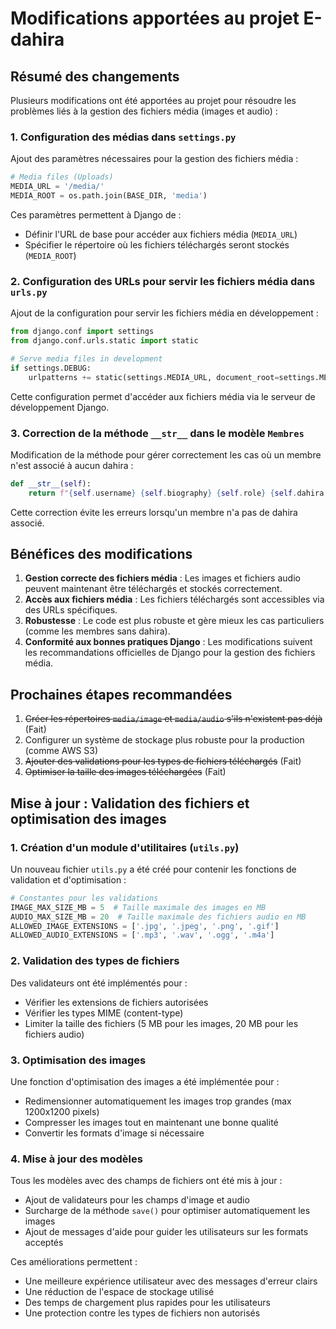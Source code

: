 # Modifications apportées au projet E-dahira

## Résumé des changements

Plusieurs modifications ont été apportées au projet pour résoudre les problèmes liés à la gestion des fichiers média (images et audio) :

### 1. Configuration des médias dans `settings.py`

Ajout des paramètres nécessaires pour la gestion des fichiers média :
```python
# Media files (Uploads)
MEDIA_URL = '/media/'
MEDIA_ROOT = os.path.join(BASE_DIR, 'media')
```

Ces paramètres permettent à Django de :
- Définir l'URL de base pour accéder aux fichiers média (`MEDIA_URL`)
- Spécifier le répertoire où les fichiers téléchargés seront stockés (`MEDIA_ROOT`)

### 2. Configuration des URLs pour servir les fichiers média dans `urls.py`

Ajout de la configuration pour servir les fichiers média en développement :
```python
from django.conf import settings
from django.conf.urls.static import static

# Serve media files in development
if settings.DEBUG:
    urlpatterns += static(settings.MEDIA_URL, document_root=settings.MEDIA_ROOT)
```

Cette configuration permet d'accéder aux fichiers média via le serveur de développement Django.

### 3. Correction de la méthode `__str__` dans le modèle `Membres`

Modification de la méthode pour gérer correctement les cas où un membre n'est associé à aucun dahira :
```python
def __str__(self):
    return f"{self.username} {self.biography} {self.role} {self.dahira.nomDahira if self.dahira else 'Aucun dahira'} {self.telephone} {self.photo} {self.dateInscription} {self.email} {self.password} {self.first_name} {self.last_name}"
```

Cette correction évite les erreurs lorsqu'un membre n'a pas de dahira associé.

## Bénéfices des modifications

1. **Gestion correcte des fichiers média** : Les images et fichiers audio peuvent maintenant être téléchargés et stockés correctement.
2. **Accès aux fichiers média** : Les fichiers téléchargés sont accessibles via des URLs spécifiques.
3. **Robustesse** : Le code est plus robuste et gère mieux les cas particuliers (comme les membres sans dahira).
4. **Conformité aux bonnes pratiques Django** : Les modifications suivent les recommandations officielles de Django pour la gestion des fichiers média.

## Prochaines étapes recommandées

1. ~~Créer les répertoires `media/image` et `media/audio` s'ils n'existent pas déjà~~ (Fait)
2. Configurer un système de stockage plus robuste pour la production (comme AWS S3)
3. ~~Ajouter des validations pour les types de fichiers téléchargés~~ (Fait)
4. ~~Optimiser la taille des images téléchargées~~ (Fait)

## Mise à jour : Validation des fichiers et optimisation des images

### 1. Création d'un module d'utilitaires (`utils.py`)

Un nouveau fichier `utils.py` a été créé pour contenir les fonctions de validation et d'optimisation :

```python
# Constantes pour les validations
IMAGE_MAX_SIZE_MB = 5  # Taille maximale des images en MB
AUDIO_MAX_SIZE_MB = 20  # Taille maximale des fichiers audio en MB
ALLOWED_IMAGE_EXTENSIONS = ['.jpg', '.jpeg', '.png', '.gif']
ALLOWED_AUDIO_EXTENSIONS = ['.mp3', '.wav', '.ogg', '.m4a']
```

### 2. Validation des types de fichiers

Des validateurs ont été implémentés pour :
- Vérifier les extensions de fichiers autorisées
- Vérifier les types MIME (content-type)
- Limiter la taille des fichiers (5 MB pour les images, 20 MB pour les fichiers audio)

### 3. Optimisation des images

Une fonction d'optimisation des images a été implémentée pour :
- Redimensionner automatiquement les images trop grandes (max 1200x1200 pixels)
- Compresser les images tout en maintenant une bonne qualité
- Convertir les formats d'image si nécessaire

### 4. Mise à jour des modèles

Tous les modèles avec des champs de fichiers ont été mis à jour :
- Ajout de validateurs pour les champs d'image et audio
- Surcharge de la méthode `save()` pour optimiser automatiquement les images
- Ajout de messages d'aide pour guider les utilisateurs sur les formats acceptés

Ces améliorations permettent :
- Une meilleure expérience utilisateur avec des messages d'erreur clairs
- Une réduction de l'espace de stockage utilisé
- Des temps de chargement plus rapides pour les utilisateurs
- Une protection contre les types de fichiers non autorisés
